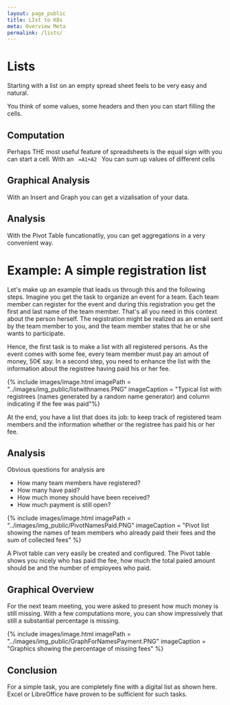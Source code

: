 ```yaml
---
layout: page_public
title: LIst to K8s
meta: Overview Meta
permalink: /lists/
---
```


# Lists

Starting with a list on an empty spread sheet feels to be very easy and natural.

You think of some values, some headers and then you can start filling the cells.


## Computation

Perhaps THE most useful feature of spreadsheets is the equal sign with you can start a cell.
With an 
<code>
=A1+A2
</code>
You can sum up values of different cells


## Graphical Analysis

With an Insert and Graph you can get a vizalisation of your data.


## Analysis

With the Pivot Table funcationatliy, you can get aggregations in a very convenient way.


# Example: A simple registration list

Let's make up an example that leads us through this and the following steps.
Imagine you get the task to organize an event for a team. 
Each team member can register for the event and during this registration you get the first and last name of the team member. That's all you need in this context about the person herself.
The registration might be realized as an email sent by the team member to you, and the team member states that he or she wants to participate.

Hence, the first task is to make a list with all registered persons.
As the event comes with some fee, every team member must pay an amout of money, 50€ say.
In a second step, you need to enhance the list with the information about the registree having paid his or her fee.


{% include images/image.html imagePath = "../images/img_public/listwithnames.PNG" imageCaption =  "Typical list with registrees (names generated by a random name generator) and column indicating if the fee was paid"%}

At the end, you have a list that does its job: to keep track of registered team members and the information whether or the registree has paid his or her fee.



## Analysis

Obvious questions for analysis are
- How many team members have registered?
- How many have paid?
- How much money should have been received?
- How much payment is still open?



{% include images/image.html imagePath = "../images/img_public/PivotNamesPaid.PNG" imageCaption = 
"Pivot list showing the names of team members who already paid their fees and the sum of collected fees" %}

A Pivot table can very easily be created and configured. 
The Pivot table shows you nicely who has paid the fee, how much the total paied amount should be and the number of employees who paid.


## Graphical Overview

For the next team meeting, you were asked to present how much money is still missing.
With a few computations more, you can show impressively that still a substantial percentage is missing.

{% include images/image.html imagePath = "../images/img_public/GraphForNamesPayment.PNG" imageCaption = "Graphics showing the percentage of missing fees" %}


## Conclusion

For a simple task, you are completely fine with a digital list as shown here. 
Excel or LibreOffice have proven to be sufficient for such tasks.




























